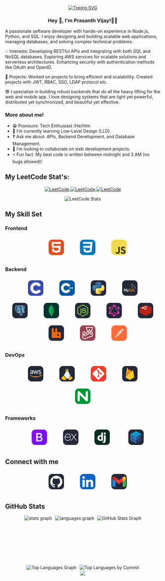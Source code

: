 <div align="center"> <a href="https://github.com/PrasanthVijayy"><img src="https://readme-typing-svg.demolab.com?font=Fira+Code&pause=1000&color=A917F7&center=true&width=435&lines=Systems+Design+Enthusiast;Open+Source+Contributor;Turning+Ideas+Into+Digital+Realities" alt="Typing SVG" /></a></div>

### <div align="center">Hey 👋, I'm Prasanth Vijay!👨‍💻 

A passionate software developer with hands-on experience in Node.js, Python, and SQL. I enjoy designing and building scalable web applications, managing databases, and solving complex technical problems.

💡 Interests: Developing RESTful APIs and integrating with both SQL and NoSQL databases. Exploring AWS services for scalable solutions and serverless architectures. Enhancing security with authentication methods like OAuth and OpenID.

🚀 Projects: Worked on projects to bring efficient and scalablility. Created projects with JWT, RBAC, SSO, LDAP protocol etc.

😎 I specialize in building robust backends that do all the heavy lifting for the web and mobile app. I love designing systems that are light yet powerful, distributed yet synchronized, and beautiful yet effective.</div>  

### More about me!  
- 😁 Pronouns: Tech Enthusiast /He/Him  
- 🌱 I’m currently learning Low-Level Design (LLD).  
- ❓ Ask me about: APIs, Backend Development, and Database Management.  
- 🤝 I’m looking to collaborate on web development projects.  
- ⚡ Fun fact: My best code is written between midnight and 3 AM (no bugs allowed)!

## My LeetCode Stat's:
<p align="center">
  <a href="https://leetcode.com/u/Prasanth06/" target="_blank"><img align="center" src="https://leetcode.com/static/images/badges/2024/gif/2024-12.gif" alt="LeetCode" height="150" width="150"/>
  <a href="https://leetcode.com/u/Prasanth06/" target="_blank"><img align="center" src="https://assets.leetcode.com/static_assets/marketing/202501.gif" alt="LeetCode" height="150" width="150"/>
  <a href="https://leetcode.com/u/Prasanth06/" target="_blank"><img align="center" src="https://assets.leetcode.com/static_assets/others/2550.gif" alt="LeetCode" height="150" width="150"/>
  </a>
</p>
<p align="center">
  <img src="https://leetcard.jacoblin.cool/prasanth06?theme=radical&font=Rajdhani&ext=heatmap" alt="LeetCode Stats">
</p>
    
## My Skill Set  
### Frontend  
<div style="display: flex; flex-wrap: wrap; justify-content: center; gap: 20px; padding: 10px;">
    <a href="https://en.wikipedia.org/wiki/HTML5" target="_blank"><img src="https://raw.githubusercontent.com/tandpfun/skill-icons/65dea6c4eaca7da319e552c09f4cf5a9a8dab2c8/icons/HTML.svg" alt="HTML5" height="50" /></a>
    <a href="https://www.w3schools.com/css/" target="_blank"><img src="https://raw.githubusercontent.com/tandpfun/skill-icons/65dea6c4eaca7da319e552c09f4cf5a9a8dab2c8/icons/CSS.svg" alt="CSS3" height="50" /></a>
    <a href="https://www.javascript.com/" target="_blank"><img src="https://raw.githubusercontent.com/tandpfun/skill-icons/65dea6c4eaca7da319e552c09f4cf5a9a8dab2c8/icons/JavaScript.svg" alt="JavaScript" height="50" /></a>
</div>

### Backend  
<div style="display: flex; flex-wrap: wrap; justify-content: center; gap: 20px; padding: 10px;">
    <a href="https://www.cprogramming.com/" target="_blank"><img src="https://raw.githubusercontent.com/tandpfun/skill-icons/65dea6c4eaca7da319e552c09f4cf5a9a8dab2c8/icons/C.svg" alt="C" height="50" /></a>
    <a href="https://www.cplusplus.com/" target="_blank"><img src="https://raw.githubusercontent.com/tandpfun/skill-icons/65dea6c4eaca7da319e552c09f4cf5a9a8dab2c8/icons/CPP.svg" alt="C++" height="50" /></a>
    <a href="https://www.python.org/" target="_blank"><img src="https://raw.githubusercontent.com/tandpfun/skill-icons/65dea6c4eaca7da319e552c09f4cf5a9a8dab2c8/icons/Python-Dark.svg" alt="Python" height="50" /></a>
    <a href="https://www.mysql.com/" target="_blank"><img src="https://raw.githubusercontent.com/tandpfun/skill-icons/65dea6c4eaca7da319e552c09f4cf5a9a8dab2c8/icons/MySQL-Dark.svg" alt="MySQL" height="50" /></a>
    <a href="https://www.postgresql.org/" target="_blank"><img src="https://raw.githubusercontent.com/tandpfun/skill-icons/65dea6c4eaca7da319e552c09f4cf5a9a8dab2c8/icons/PostgreSQL-Dark.svg" alt="PostgreSQL" height="50" /></a>
    <a href="https://www.mongodb.com/" target="_blank"><img src="https://raw.githubusercontent.com/tandpfun/skill-icons/65dea6c4eaca7da319e552c09f4cf5a9a8dab2c8/icons/MongoDB.svg" alt="MongoDB" height="50" /></a>
    <a href="https://nodejs.org/" target="_blank"><img src="https://raw.githubusercontent.com/tandpfun/skill-icons/65dea6c4eaca7da319e552c09f4cf5a9a8dab2c8/icons/NodeJS-Dark.svg" alt="Node.js" height="50" /></a>
    <a href="https://graphql.org/" target="_blank"><img src="https://raw.githubusercontent.com/tandpfun/skill-icons/65dea6c4eaca7da319e552c09f4cf5a9a8dab2c8/icons/GraphQL-Dark.svg" alt="GraphQL" height="50" /></a>
    <a href="https://redis.io/" target="_blank"><img src="https://raw.githubusercontent.com/tandpfun/skill-icons/65dea6c4eaca7da319e552c09f4cf5a9a8dab2c8/icons/Redis-Dark.svg" alt="Redis" height="50" /></a>
    <a href="https://www.rabbitmq.com/" target="_blank"><img src="https://raw.githubusercontent.com/tandpfun/skill-icons/65dea6c4eaca7da319e552c09f4cf5a9a8dab2c8/icons/RabbitMQ-Dark.svg" alt="RabbitMQ" height="50" /></a>
    <a href="https://jestjs.io/" target="_blank"><img src="https://raw.githubusercontent.com/tandpfun/skill-icons/65dea6c4eaca7da319e552c09f4cf5a9a8dab2c8/icons/Jest.svg" alt="Jest" height="50" /></a>
    <a href="https://www.postman.com/" target="_blank"><img src="https://raw.githubusercontent.com/tandpfun/skill-icons/65dea6c4eaca7da319e552c09f4cf5a9a8dab2c8/icons/Postman.svg" alt="Postman" height="50" /></a>
</div>

### DevOps  
<div style="display: flex; flex-wrap: wrap; justify-content: center; gap: 20px; padding: 10px;">
    <a href="https://aws.amazon.com/" target="_blank"><img src="https://raw.githubusercontent.com/tandpfun/skill-icons/65dea6c4eaca7da319e552c09f4cf5a9a8dab2c8/icons/AWS-Dark.svg" alt="AWS" height="50" /></a>
    <a href="https://www.linux.org/" target="_blank"><img src="https://raw.githubusercontent.com/tandpfun/skill-icons/65dea6c4eaca7da319e552c09f4cf5a9a8dab2c8/icons/Linux-Dark.svg" alt="Linux" height="50" /></a>
    <a href="https://github.com/" target="_blank"><img src="https://raw.githubusercontent.com/tandpfun/skill-icons/65dea6c4eaca7da319e552c09f4cf5a9a8dab2c8/icons/Git.svg" alt="Git" height="50" /></a>
    <a href="https://firebase.google.com/" target="_blank"><img src="https://raw.githubusercontent.com/tandpfun/skill-icons/65dea6c4eaca7da319e552c09f4cf5a9a8dab2c8/icons/Firebase-Dark.svg" alt="Firebase" height="50" /></a>
    <a href="https://www.nginx.com/" target="_blank"><img src="https://raw.githubusercontent.com/tandpfun/skill-icons/65dea6c4eaca7da319e552c09f4cf5a9a8dab2c8/icons/Nginx.svg" alt="Nginx" height="50" /></a>
</div>

### Frameworks  
<div style="display: flex; flex-wrap: wrap; justify-content: center; gap: 20px; padding: 10px;">
    <a href="https://getbootstrap.com/docs/3.4/javascript/" target="_blank"><img src="https://raw.githubusercontent.com/tandpfun/skill-icons/65dea6c4eaca7da319e552c09f4cf5a9a8dab2c8/icons/Bootstrap.svg" alt="Bootstrap" height="50" /></a>
    <a href="https://expressjs.com/" target="_blank"><img src="https://raw.githubusercontent.com/tandpfun/skill-icons/65dea6c4eaca7da319e552c09f4cf5a9a8dab2c8/icons/ExpressJS-Dark.svg" alt="Express.js" height="50" /></a>
    <a href="https://www.djangoproject.com/" target="_blank"><img src="https://raw.githubusercontent.com/tandpfun/skill-icons/65dea6c4eaca7da319e552c09f4cf5a9a8dab2c8/icons/Django.svg" alt="Django" height="50" /></a>
     <a href="https://sequelize.org/" target="_blank"><img src="https://raw.githubusercontent.com/tandpfun/skill-icons/65dea6c4eaca7da319e552c09f4cf5a9a8dab2c8/icons/Sequelize-Dark.svg" alt="Sequelize" height="50" /></a>
</div>

## Connect with me
<div style="display: flex; flex-wrap: wrap; justify-content: center; gap: 20px; padding: 10px;">
    <a href="https://github.com/PrasanthVijayy" target="_blank"><img src="https://raw.githubusercontent.com/tandpfun/skill-icons/65dea6c4eaca7da319e552c09f4cf5a9a8dab2c8/icons/Github-Dark.svg" alt="Github" height="50" /></a>
    <a href="https://linkedin.com/in/prasanth-vijay/" target="_blank"><img src="https://raw.githubusercontent.com/tandpfun/skill-icons/65dea6c4eaca7da319e552c09f4cf5a9a8dab2c8/icons/LinkedIn.svg" alt="LinkedIn" height="50" /></a>
    <a href="mailto:vkprasanth06@gmail.com" target="_blank"><img src="https://raw.githubusercontent.com/tandpfun/skill-icons/65dea6c4eaca7da319e552c09f4cf5a9a8dab2c8/icons/Gmail-Dark.svg" alt="Gmail" height="50" /></a>
</div>


## GitHub Stats  
<div align="center" style="display: flex; justify-content: center; flex-wrap: wrap; gap: 10px;">
  <img src="https://github-readme-stats.vercel.app/api?username=prasanthvijayy&hide_title=false&hide_rank=false&show_icons=true&include_all_commits=true&count_private=true&disable_animations=false&theme=dracula&locale=en&hide_border=false&order=1" height="150" alt="stats graph"  />
  <img src="https://github-readme-stats.vercel.app/api/top-langs?username=prasanthvijayy&locale=en&hide_title=false&layout=compact&card_width=320&langs_count=5&theme=dracula&hide_border=false&order=2" height="150" alt="languages graph"  />

   <img src="https://github-profile-summary-cards.vercel.app/api/cards/profile-details?username=prasanthvijayy&theme=radical&hide_border=true" alt="GitHub Stats Graph" />

   <img src="http://github-profile-summary-cards.vercel.app/api/cards/repos-per-language?username=prasanthvijayy&theme=onedark" alt="Top Languages Graph"/>
   <img src = "http://github-profile-summary-cards.vercel.app/api/cards/most-commit-language?username=prasanthvijayy&theme=onedark" alt="Top Languages by Commit"/>
 
</div>

<div align="center">
<a href="https://github.com/PrasanthVijayy">
<img src="https://komarev.com/ghpvc/?username=prasanthvijayy&&style=flat-square" align="center" />
<!--   <img src="https://visitcount.itsvg.in/api?id=prasanthvijayy&label=Profile%20Views&pretty=false" /> -->
</a>
</div>
